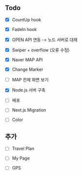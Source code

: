 ## Todo

- [x] CountUp hook

- [x] FadeIn hook

- [x] OPEN API 연동 -> 노드 서버로 대체

- [x] Swiper + overflow (오류 수정)

- [x] Naver MAP API

- [x] Change Marker

- [ ] MAP 전체 화면 보기

- [x] Node.js 서버 구축

- [ ] 배포

- [ ] Next.js Migration

- [ ] Color

## 추가

- [ ] Travel Plan

- [ ] My Page

- [ ] GPS
